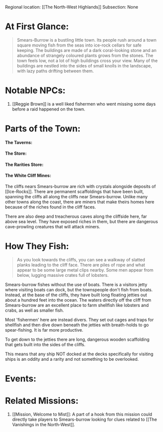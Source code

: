 Regional location: [[The North-West Highlands]] 
Subsection: None
# At First Glance:
>Smears-Burrow is a bustling little town. Its people rush around a town square moving fish from the seas into ice-rock cellars for safe keeping. The buildings are made of a dark coral-looking stone and an abundance of strangely coloured plants grows from the stones. The town feels low, not a lot of high buildings cross your view. Many of the buildings are nestled into the sides of small knolls in the landscape, with lazy paths drifting between them.  
# Notable NPCs:
1. [[Reggie Brown]] is a well liked fishermen who went missing some days before a raid happened on the town.
# Parts of the Town:

#### The Taverns:
#### The Store:
#### The Rarities Store:

#### The White Cliff Mines:
The cliffs nears Smears-burrow are rich with crystals alongside deposits of [[Ice-Rocks]]. There are permanent scaffoldings that have been built, spanning the cliffs all along the cliffs near Smears-burrow. Unlike many other towns along the coast, there are miners that make theirs homes here because of the riches found in the cliff faces. 

There are also deep and treacherous caves along the cliffside here, far above sea level. They have exposed riches in them, but there are dangerous cave-prowling creatures that will attack miners. 
# How They Fish:
> As you look towards the cliffs, you can see a walkway of slatted planks leading to the cliff face. There are piles of rope and what appear to be some large metal clips nearby. Some men appear from below, lugging massive crates full of lobsters.

Smears-burrow fishes without the use of boats. There is a visitors jetty where visiting boats can dock, but the townspeople don't fish from boats. Instead, at the base of the cliffs, they have built long floating jetties out about a hundred feet into the ocean. The waters directly off the cliff from Smears-burrow are an excellent place to farm shellfish like lobsters and crabs, as well as smaller fish.

Most 'fishermen' here are instead divers. They set out cages and traps for shellfish and then dive down beneath the jetties with breath-holds to go spear-fishing. It is far more productive.

To get down to the jetties there are long, dangerous wooden scaffolding that gets built into the sides of the cliffs. 

This means that any ship NOT docked at the decks specifically for visiting ships is an oddity and a rarity and not something to be overlooked. 

# Events:

# Related Missions:
1. [[Mission, Welcome to Mist]]: A part of a hook from this mission could directly take players to Smears-burrow looking for clues related to [[The Vanishings in the North-West]]. 